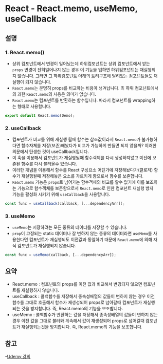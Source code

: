 # React - React.memo, useMemo, useCallback

## 설명

### 1. React.memo()

- 상위 컴포넌트에서 변경이 일어났는데 하위컴포넌트는 상위 컴포넌트에서 받는 `props` 변경이 전혀일어나지 않는 경우 이 기능을 입하면 하위컴포넌트는 재실행되지 않습니다. 그러면 그 하위컴포넌트 아래의 트리구조에 달려있는 컴포넌트들도 재실행이 되지 않습니다.
- `React.memo`는 분명히 props를 비교하는 비용이 생겨납니다. 최 하위 컴포넌트에서의 과한 `React.memo`의 사용은 의미가 없습니다.
- `React.memo`는 컴포넌트를 반환하는 함수입니다. 따라서 컴포넌트를 wrapping하는 형태로 사용합니다.

```jsx
export default React.memo(Demo);
```

### 2. useCallback

- 컴포넌트가 비교를 위해 재실행 될때 함수는 참조값이라서 `React.memo`가 불가능하다면 함수자체를 저장(보존)해놨다가 비교가 가능하게 만들면 되지 않을까? 이러한 의문에서 탄생한 것이 useCallback입니다.
- 이 훅을 이용해서 컴포넌트가 재실행될때 함수객체를 다시 생성하지않고 이전에 보존된 함수를 다시 불러올수 있습니다.
- 이러한 개념을 이용해서 함수를 React 구성요소 어딘가에 저장해놨다가(클로저) 함수가 재실행될때 저장해놓은 요소를 가르키게 함으로서 함수를 보존합니다.
- `React.memo` 기능은 `props`로 넘어가는 함수객체의 비교를 할수 없기에 이를 보조하는 기능으로 함수객체를 보존함으로서 `React.memo`로 인한 컴포넌트 재실행 방지 기능을 활성화 시키기 위해 `useCallback`을 사용합니다.

```jsx
const func = useCallback(callback, [...dependencyArr]);
```

### 3. useMemo

- `useMemo`는 저장하려는 모든 종류의 데이터를 저장할 수 있습니다.
- `prop`이 고정되는 static 데이터나 잘 변하지 않는 종류의 데이터라면 `useMemo`를 사용한다면 컴포넌트가 재실행되도 이전값과 동일하기 때문에 `React.memo`에 의해 자식 컴포넌트가 재실행되지 않습니다.

```jsx
const func = useMemo(callback, [...dependencyArr]);
```

## 요약

- React.memo : 컴포넌트의 props를 이전 값과 비교해서 변경되지 않으면 컴포넌트를 재실행하지 않습니다.
- useCallback : 콜백함수를 저장해서 종속성배열의 값들이 변하지 않는 경우 이전 함수를 그대로 호출해서 함수가 재생성되어 props로 넘어갈때 컴포넌트가 재실행되는 것을 방지합니다. 즉, React.memo의 기능을 보조합니다.
- useMemo : 콜백함수가 반환하는 값을 저장해서 종속성배열의 값들이 변하지 않는경우 이전 값을 그대로 불러와 계속해서 값이 재생성되어 props로 넘어갈때 컴포넌트가 재실행되는것을 방지합니다. 즉, React.memo의 기능을 보조합니다.

## 참고

-[Udemy 강의](http://https://www.udemy.com/course/react-the-complete-guide-incl-redux/learn/lecture/25599684#content)
